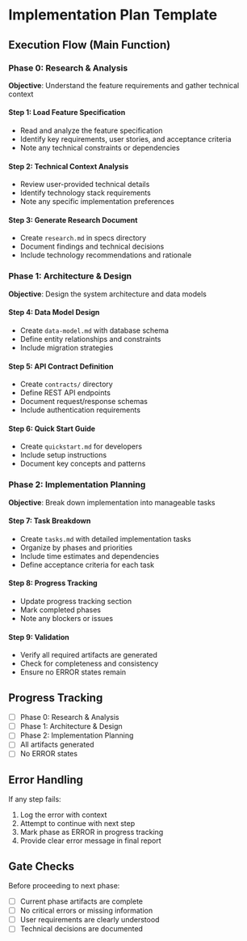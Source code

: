 # Implementation Plan Template

## Execution Flow (Main Function)

### Phase 0: Research & Analysis
**Objective**: Understand the feature requirements and gather technical context

#### Step 1: Load Feature Specification
- Read and analyze the feature specification
- Identify key requirements, user stories, and acceptance criteria
- Note any technical constraints or dependencies

#### Step 2: Technical Context Analysis
- Review user-provided technical details
- Identify technology stack requirements
- Note any specific implementation preferences

#### Step 3: Generate Research Document
- Create `research.md` in specs directory
- Document findings and technical decisions
- Include technology recommendations and rationale

### Phase 1: Architecture & Design
**Objective**: Design the system architecture and data models

#### Step 4: Data Model Design
- Create `data-model.md` with database schema
- Define entity relationships and constraints
- Include migration strategies

#### Step 5: API Contract Definition
- Create `contracts/` directory
- Define REST API endpoints
- Document request/response schemas
- Include authentication requirements

#### Step 6: Quick Start Guide
- Create `quickstart.md` for developers
- Include setup instructions
- Document key concepts and patterns

### Phase 2: Implementation Planning
**Objective**: Break down implementation into manageable tasks

#### Step 7: Task Breakdown
- Create `tasks.md` with detailed implementation tasks
- Organize by phases and priorities
- Include time estimates and dependencies
- Define acceptance criteria for each task

#### Step 8: Progress Tracking
- Update progress tracking section
- Mark completed phases
- Note any blockers or issues

#### Step 9: Validation
- Verify all required artifacts are generated
- Check for completeness and consistency
- Ensure no ERROR states remain

## Progress Tracking

- [ ] Phase 0: Research & Analysis
- [ ] Phase 1: Architecture & Design  
- [ ] Phase 2: Implementation Planning
- [ ] All artifacts generated
- [ ] No ERROR states

## Error Handling

If any step fails:
1. Log the error with context
2. Attempt to continue with next step
3. Mark phase as ERROR in progress tracking
4. Provide clear error message in final report

## Gate Checks

Before proceeding to next phase:
- [ ] Current phase artifacts are complete
- [ ] No critical errors or missing information
- [ ] User requirements are clearly understood
- [ ] Technical decisions are documented